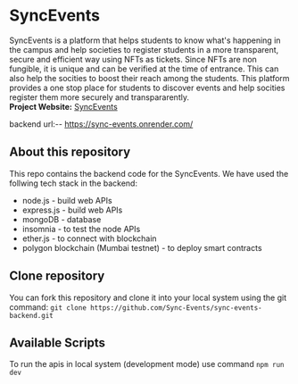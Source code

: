 # SyncEvents

SyncEvents is a platform that helps students to know what's happening in the campus and help societies to register students in a more transparent, secure and efficient way using NFTs as tickets. Since NFTs are non fungible, it is unique and can be verified at the time of entrance. This can also help the socities to boost their reach among the students.
This platform provides a one stop place for students to discover events and help socities register them more securely and transpararently. <br>
**Project Website:**
[SyncEvents](https://sync-events.netlify.app/)


backend url:--
https://sync-events.onrender.com/

## About this repository
This repo contains the backend code for the SyncEvents. We have used the follwing tech stack in the backend:
- node.js - build web APIs
- express.js - build web APIs
- mongoDB - database
- insomnia - to test the node APIs 
- ether.js - to connect with blockchain
- polygon blockchain (Mumbai testnet) - to deploy smart contracts

## Clone repository
You can fork this repository and clone it into your local system using the git command: `git clone https://github.com/Sync-Events/sync-events-backend.git`

## Available Scripts
To run the apis in local system (development mode) use command `npm run dev`
